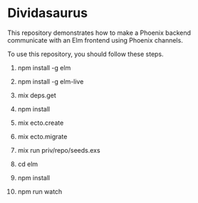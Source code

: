 # Dividasaurus
This repository demonstrates how to make a Phoenix backend communicate with an
Elm frontend using Phoenix channels.

To use this repository, you should follow these steps.

1. npm install -g elm

2. npm install -g elm-live

3. mix deps.get

3. npm install

4. mix ecto.create

5. mix ecto.migrate

6. mix run priv/repo/seeds.exs

7. cd elm
 
8. npm install

9. npm run watch



